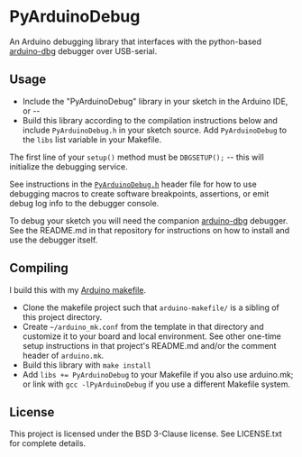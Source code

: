 
PyArduinoDebug
==============

An Arduino debugging library that interfaces with the python-based
[arduino-dbg](https://github.com/kimballa/arduino-dbg) debugger over USB-serial.

Usage
-----

* Include the "PyArduinoDebug" library in your sketch in the Arduino IDE, or --
* Build this library according to the compilation instructions below and include `PyArduinoDebug.h`
  in your sketch source. Add `PyArduinoDebug` to the `libs` list variable in your Makefile.

The first line of your `setup()` method must be `DBGSETUP();` -- this will initialize the debugging
service.

See instructions in the
[`PyArduinoDebug.h`](https://github.com/kimballa/PyArduinoDebug/blob/main/src/PyArduinoDebug.h)
header file for how to use debugging macros to create software breakpoints, assertions, or
emit debug log info to the debugger console.

To debug your sketch you will need the companion
[arduino-dbg](https://github.com/kimballa/arduino-dbg) debugger. See the README.md in
that repository for instructions on how to install and use the debugger itself.

Compiling
---------

I build this with my [Arduino makefile](https://github.com/kimballa/arduino-makefile).

* Clone the makefile project such that `arduino-makefile/` is a sibling of this project directory.
* Create `~/arduino_mk.conf` from the template in that directory and customize it to your board
  and local environment. See other one-time setup instructions in that project's README.md and/or
  the comment header of `arduino.mk`.
* Build this library with `make install`
* Add `libs += PyArduinoDebug` to your Makefile if you also use arduino.mk; or link with
  `gcc -lPyArduinoDebug` if you use a different Makefile system.

License
-------

This project is licensed under the BSD 3-Clause license. See LICENSE.txt for complete details.
